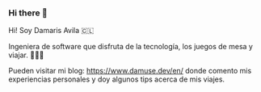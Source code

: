### Hi there 👋

Hi! Soy Damaris Avila 🇨🇱

Ingeniera de software que disfruta de la tecnología, los juegos de mesa y viajar. 👩‍💻🌴

Pueden visitar mi blog: https://www.damuse.dev/en/ donde comento mis experiencias personales y doy algunos tips acerca de mis viajes. 
<!--
**damuse-avf/damuse-avf** is a ✨ _special_ ✨ repository because its `README.md` (this file) appears on your GitHub profile.

Here are some ideas to get you started:

- 🔭 I’m currently working on ...
- 🌱 I’m currently learning ...
- 👯 I’m looking to collaborate on ...
- 🤔 I’m looking for help with ...
- 💬 Ask me about ...
- 📫 How to reach me: ...
- 😄 Pronouns: ...
- ⚡ Fun fact: ...
-->
